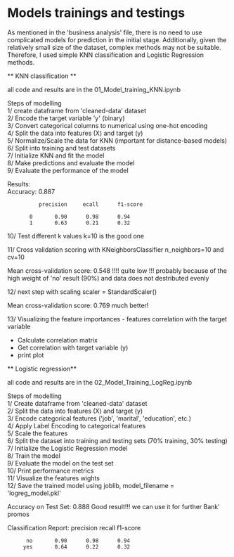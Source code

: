 # Models trainings and testings 

As mentioned in the 'business analysis' file, there is no need to use complicated models for prediction in the initial stage. Additionally, given the relatively small size of the dataset, complex methods may not be suitable. Therefore, I used simple KNN classification and Logistic Regression methods.

** KNN classification **

all code and results are in the 01_Model_training_KNN.ipynb

Steps of modelling  
1/ create dataframe from 'cleaned-data' dataset  
2/ Encode the target variable 'y' (binary)  
3/ Convert categorical columns to numerical using one-hot encoding  
4/ Split the data into features (X) and target (y)  
5/ Normalize/Scale the data for KNN (important for distance-based models)  
6/ Split into training and test datasets  
7/ Initialize KNN and fit the model  
8/ Make predictions and evaluate the model  
9/ Evaluate the performance of the model  

Results:  
Accuracy: 0.887  

              precision     ecall      f1-score       

           0       0.90      0.98      0.94      
           1       0.63      0.21      0.32      

10/ Test different k values
k=10 is the good one 

11/ Cross validation scoring with KNeighborsClassifier n_neighbors=10 and cv=10

Mean cross-validation score:  0.548 !!!! 
quite low !!! probably because of the high weight of 'no' result (90%) and data does not destributed evenly

12/ next step with scaling scaler = StandardScaler()

Mean cross-validation score:  0.769
much better! 

13/ Visualizing the feature importances - features correlation with the target variable
 - Calculate correlation matrix
 - Get correlation with target variable (y)
 - print plot

** Logistic regression**

 all code and results are in the 02_Model_Training_LogReg.ipynb

 Steps of modelling  
1/ Create dataframe from 'cleaned-data' dataset  
2/ Split the data into features (X) and target (y)  
3/ Encode categorical features ('job', 'marital', 'education', etc.)  
4/ Apply Label Encoding to categorical features  
5/ Scale the features  
6/ Split the dataset into training and testing sets (70% training, 30% testing)  
7/ Initialize the Logistic Regression model   
8/ Train the model  
9/ Evaluate the model on the test set  
10/ Print performance metrics  
11/ Visualize the features wights   
12/ Save the trained model using joblib, model_filename = 'logreg_model.pkl'  
  
Accuracy on Test Set:  0.888 Good result!!! we can use it for further Bank' promos 

Classification Report:
               precision    recall  f1-score   

          no       0.90      0.98      0.94     
         yes       0.64      0.22      0.32
